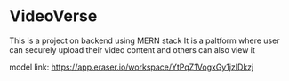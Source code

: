 # VideoVerse

This is a project on backend using MERN stack
It is a paltform where user can securely upload their video content and others can also view it

model link: https://app.eraser.io/workspace/YtPqZ1VogxGy1jzIDkzj